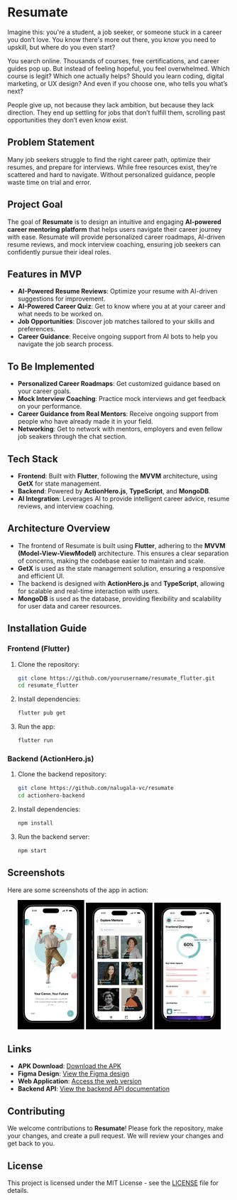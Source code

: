 # **Resumate**

Imagine this: you're a student, a job seeker, or someone stuck in a career you don’t love. You know there's more out there, you know you need to upskill, but where do you even start?

You search online. Thousands of courses, free certifications, and career guides pop up. But instead of feeling hopeful, you feel overwhelmed. Which course is legit? Which one actually helps? Should you learn coding, digital marketing, or UX design? And even if you choose one, who tells you what’s next?

People give up, not because they lack ambition, but because they lack direction. They end up settling for jobs that don’t fulfill them, scrolling past opportunities they don’t even know exist.

## **Problem Statement**

Many job seekers struggle to find the right career path, optimize their resumes, and prepare for interviews. While free resources exist, they’re scattered and hard to navigate. Without personalized guidance, people waste time on trial and error.

## **Project Goal**

The goal of **Resumate** is to design an intuitive and engaging **AI-powered career mentoring platform** that helps users navigate their career journey with ease. Resumate will provide personalized career roadmaps, AI-driven resume reviews, and mock interview coaching, ensuring job seekers can confidently pursue their ideal roles.

## **Features in MVP**

- **AI-Powered Resume Reviews**: Optimize your resume with AI-driven suggestions for improvement.
- **AI-Powered Career Quiz**: Get to know where you at at your career and what needs to be worked on.
- **Job Opportunities**: Discover job matches tailored to your skills and preferences.
- **Career Guidance**: Receive ongoing support from AI bots to help you navigate the job search process.

## **To Be Implemented**

- **Personalized Career Roadmaps**: Get customized guidance based on your career goals.
- **Mock Interview Coaching**: Practice mock interviews and get feedback on your performance.
- **Career Guidance from Real Mentors**: Receive ongoing support from people who have already made it in your field.
- **Networking**: Get to network with mentors, employers and even fellow job seakers through the chat section.

## **Tech Stack**

- **Frontend**: Built with **Flutter**, following the **MVVM** architecture, using **GetX** for state management.
- **Backend**: Powered by **ActionHero.js**, **TypeScript**, and **MongoDB**.
- **AI Integration**: Leverages AI to provide intelligent career advice, resume reviews, and interview coaching.

## **Architecture Overview**

- The frontend of Resumate is built using **Flutter**, adhering to the **MVVM (Model-View-ViewModel)** architecture. This ensures a clear separation of concerns, making the codebase easier to maintain and scale.
- **GetX** is used as the state management solution, ensuring a responsive and efficient UI.
- The backend is designed with **ActionHero.js** and **TypeScript**, allowing for scalable and real-time interaction with users.
- **MongoDB** is used as the database, providing flexibility and scalability for user data and career resources.

## **Installation Guide**

### **Frontend (Flutter)**

1. Clone the repository:

    ```bash
    git clone https://github.com/yourusername/resumate_flutter.git
    cd resumate_flutter
    ```

2. Install dependencies:

    ```bash
    flutter pub get
    ```

3. Run the app:

    ```bash
    flutter run
    ```

### **Backend (ActionHero.js)**

1. Clone the backend repository:

    ```bash
    git clone https://github.com/nalugala-vc/resumate
    cd actionhero-backend
    ```

2. Install dependencies:

    ```bash
    npm install
    ```

3. Run the backend server:

    ```bash
    npm start
    ```

## **Screenshots**

Here are some screenshots of the app in action:

<p align="center">
  <img src="screenshots/screenshot1.png" alt="Screenshot 1" width="150"/>
  <img src="screenshots/screenshot2.png" alt="Screenshot 2" width="150"/>
  <img src="screenshots/screenshot3.png" alt="Screenshot 3" width="150"/>
</p>


## **Links**

- **APK Download**: [Download the APK](https://drive.google.com/drive/folders/1Ath_rNVLWPxO6YylJf1BtSAEzQjJ2iaB?usp=drive_link)
- **Figma Design**: [View the Figma design](https://www.figma.com/design/MoGYjG2sGtVZHkIYeHtuLx/ResuMate?node-id=44-2304&t=VC1dFgCELWCbtVb2-1)
- **Web Application**: [Access the web version](https://heroic-pavlova-0dcaef.netlify.app/)
- **Backend API**: [View the backend API documentation](https://resumate-backend-6dis.onrender.com)


## **Contributing**

We welcome contributions to **Resumate**! Please fork the repository, make your changes, and create a pull request. We will review your changes and get back to you.

## **License**

This project is licensed under the MIT License - see the [LICENSE](LICENSE) file for details.
